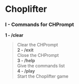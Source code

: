 # Choplifter

### I - Commands for CHPrompt

**1 - /clear**  
> Clear the CHPrompt  
**2 - /exit**  
> Close the CHPrompt  
**3 - /help**  
> Give the commands list  
**4 - /play**  
> Start the Choplifter game  
